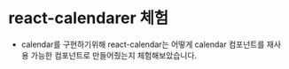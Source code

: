 # react-calendarer 체험

- calendar를 구현하기위해 react-calendar는 어떻게 calendar 컴포넌트를 재사용 가능한 컴포넌트로 만들어줬는지 체험해보았습니다.
